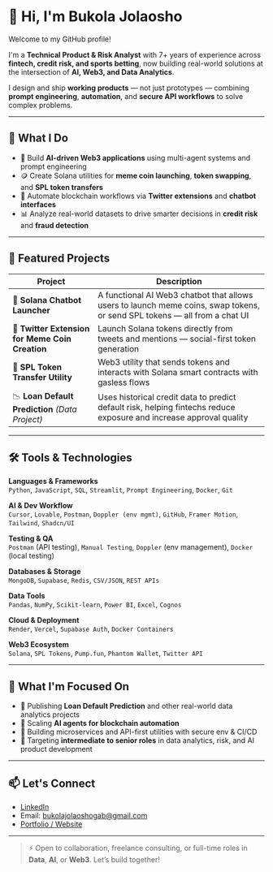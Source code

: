 # 👋 Hi, I'm Bukola Jolaosho

Welcome to my GitHub profile!

I'm a **Technical Product & Risk Analyst** with 7+ years of experience across **fintech, credit risk, and sports betting**, now building real-world solutions at the intersection of **AI, Web3, and Data Analytics**.

I design and ship **working products** — not just prototypes — combining **prompt engineering**, **automation**, and **secure API workflows** to solve complex problems.

---

## 🧠 What I Do

- 🤖 Build **AI-driven Web3 applications** using multi-agent systems and prompt engineering  
- 🪙 Create Solana utilities for **meme coin launching**, **token swapping**, and **SPL token transfers**
- 🧵 Automate blockchain workflows via **Twitter extensions** and **chatbot interfaces**
- 📊 Analyze real-world datasets to drive smarter decisions in **credit risk** and **fraud detection**

---

## 🚀 Featured Projects

| Project | Description |
|--------|-------------|
| 💬 **Solana Chatbot Launcher** | A functional AI Web3 chatbot that allows users to launch meme coins, swap tokens, or send SPL tokens — all from a chat UI |
| 🧩 **Twitter Extension for Meme Coin Creation** | Launch Solana tokens directly from tweets and mentions — social-first token generation |
| 🔁 **SPL Token Transfer Utility** | Web3 utility that sends tokens and interacts with Solana smart contracts with gasless flows |
| 📉 **Loan Default Prediction** *(Data Project)* | Uses historical credit data to predict default risk, helping fintechs reduce exposure and increase approval quality |

---

## 🛠️ Tools & Technologies

**Languages & Frameworks**  
`Python`, `JavaScript`, `SQL`, `Streamlit`, `Prompt Engineering`, `Docker`, `Git`

**AI & Dev Workflow**  
`Cursor`, `Lovable`, `Postman`, `Doppler (env mgmt)`, `GitHub`, `Framer Motion`, `Tailwind`, `Shadcn/UI`

**Testing & QA**  
`Postman` (API testing), `Manual Testing`, `Doppler` (env management), `Docker` (local testing)

**Databases & Storage**  
`MongoDB`, `Supabase`, `Redis`, `CSV/JSON`, `REST APIs`

**Data Tools**  
`Pandas`, `NumPy`, `Scikit-learn`, `Power BI`, `Excel`, `Cognos`

**Cloud & Deployment**  
`Render`, `Vercel`, `Supabase Auth`, `Docker Containers`

**Web3 Ecosystem**  
`Solana`, `SPL Tokens`, `Pump.fun`, `Phantom Wallet`, `Twitter API`

---

## 🧭 What I'm Focused On

- 🚀 Publishing **Loan Default Prediction** and other real-world data analytics projects
- 🤖 Scaling **AI agents for blockchain automation**
- 🔄 Building microservices and API-first utilities with secure env & CI/CD
- 💼 Targeting **intermediate to senior roles** in data analytics, risk, and AI product development

---

## 📫 Let's Connect

- [LinkedIn](https://www.linkedin.com/in/jolaosho-bukola/)
- Email: bukolajolaoshogab@gmail.com  
- [Portfolio / Website](https://www.bukolajolaosho.com) 

---

> ⚡ Open to collaboration, freelance consulting, or full-time roles in **Data**, **AI**, or **Web3**. Let’s build together!
